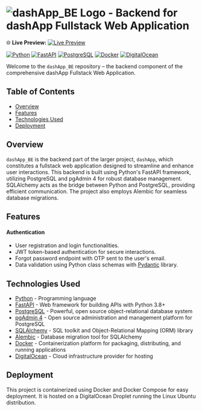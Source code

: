 # ![dashApp_BE Logo](https://img.shields.io/badge/dashApp_BE-Backend-blue?style=for-the-badge) - Backend for dashApp Fullstack Web Application

🌐 **Live Preview:** [![Live Preview](https://img.shields.io/badge/Live_Preview-🚀-blue)](http://64.227.166.179:3000)

[![Python](https://img.shields.io/badge/Python-3.8%2B-blue?logo=python)](https://www.python.org/downloads/release/python-380/)
[![FastAPI](https://img.shields.io/badge/FastAPI-0.101%2B-blue?logo=fastapi)](https://fastapi.tiangolo.com/)
[![PostgreSQL](https://img.shields.io/badge/PostgreSQL-13%2B-blue?logo=postgresql)](https://www.postgresql.org/)
[![Docker](https://img.shields.io/badge/Docker-20.10%2B-blue?logo=docker)](https://www.docker.com/)
[![DigitalOcean](https://img.shields.io/badge/DigitalOcean-Droplet-blueviolet?logo=digitalocean)](https://www.digitalocean.com/)

Welcome to the `dashApp_BE` repository – the backend component of the comprehensive dashApp Fullstack Web Application.

## Table of Contents

- [Overview](#overview)
- [Features](#features)
- [Technologies Used](#technologies-used)
- [Deployment](#deployment)

## Overview

`dashApp_BE` is the backend part of the larger project, `dashApp`, which constitutes a fullstack web application designed to streamline and enhance user interactions. This backend is built using Python's FastAPI framework, utilizing PostgreSQL and pgAdmin 4 for robust database management. SQLAlchemy acts as the bridge between Python and PostgreSQL, providing efficient communication. The project also employs Alembic for seamless database migrations.

## Features

#### Authentication

- User registration and login functionalities.
- JWT token-based authentication for secure interactions.
- Forgot password endpoint with OTP sent to the user's email.
- Data validation using Python class schemas with [Pydantic](https://pydantic-docs.helpmanual.io/) library.

## Technologies Used

- [Python](https://www.python.org/) - Programming language
- [FastAPI](https://fastapi.tiangolo.com/) - Web framework for building APIs with Python 3.8+
- [PostgreSQL](https://www.postgresql.org/) - Powerful, open source object-relational database system
- [pgAdmin 4](https://www.pgadmin.org/) - Open source administration and management platform for PostgreSQL
- [SQLAlchemy](https://www.sqlalchemy.org/) - SQL toolkit and Object-Relational Mapping (ORM) library
- [Alembic](https://alembic.sqlalchemy.org/) - Database migration tool for SQLAlchemy
- [Docker](https://www.docker.com/) - Containerization platform for packaging, distributing, and running applications
- [DigitalOcean](https://www.digitalocean.com/) - Cloud infrastructure provider for hosting

## Deployment

This project is containerized using Docker and Docker Compose for easy deployment. It is hosted on a DigitalOcean Droplet running the Linux Ubuntu distribution.
